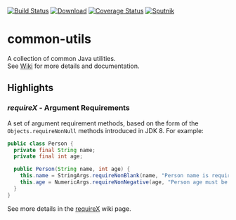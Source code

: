 [![Build Status](https://travis-ci.org/yatechorg/common-utils.svg)](https://travis-ci.org/yatechorg/common-utils)
[![Download](https://api.bintray.com/packages/yatech/maven/common-utils/images/download.svg)](https://bintray.com/yatech/maven/common-utils/_latestVersion)
[![Coverage Status](https://coveralls.io/repos/yatechorg/common-utils/badge.svg?branch=master&service=github)](https://coveralls.io/github/yatechorg/common-utils?branch=master)
[![Sputnik](https://sputnik.ci/conf/badge)](https://sputnik.ci/app#/builds/yatechorg/common-utils)

# common-utils
A collection of common Java utilities.  
See [Wiki](https://github.com/yatechorg/common-utils/wiki) for more details and documentation.

## Highlights

### *requireX* - Argument Requirements
A set of argument requirement methods, based on the form of the `Objects.requireNonNull` methods introduced in JDK 8. For example:  

```java
public class Person {
  private final String name;
  private final int age;

  public Person(String name, int age) {
    this.name = StringArgs.requireNonBlank(name, "Person name is required");
    this.age = NumericArgs.requireNonNegative(age, "Person age must be non-negative");
  }
}
```
  
See more details in the [requireX](https://github.com/yatechorg/common-utils/wiki/requireX---Argument-Requirements) wiki page.
